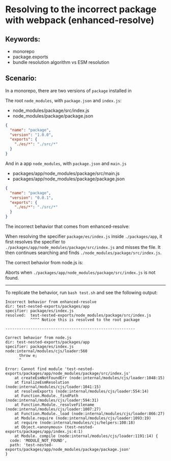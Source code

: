 # Resolving to the incorrect package with webpack (enhanced-resolve)

## Keywords:

* monorepo
* package.exports
* bundle resolution algorithm vs ESM resolution

## Scenario:

In a monorepo, there are two versions of `package` installed in

The root `node_modules`, with `package.json` and `index.js`:

* node_modules/package/src/index.js
* node_modules/package/package.json

```json
{
  "name": "package",
  "version": "1.0.0",
  "exports": {
    "./es/*": "./src/*"
  }
}
```

And in a app `node_modules`, with `package.json` and `main.js`

* packages/app/node_modules/package/src/main.js
* packages/app/node_modules/package/package.json

```json
{
  "name": "package",
  "version": "0.0.1",
  "exports": {
    "./es/*": "./src/*"
  }
}
```

The incorrect behavior that comes from enhanced-resolve:

When resolving the specifier `package/es/index.js` inside `./packages/app`,
it first resolves the specifier to `./packages/app/node_modules/package/src/index.js` and misses the file.
It then continues searching and finds `./node_modules/package/src/index.js`.

The correct behavior from node.js is:

Aborts when `./packages/app/node_modules/package/src/index.js` is not found.

---

To replicate the behavior, run `bash test.sh` and see the following output:


```
Incorrect behavior from enhanced-resolve
dir: test-nested-exports/packages/app
specifier: package/es/index.js
resolved:  test-nested-exports/node_modules/package/src/index.js
           ^^^^ Notice this is resolved to the root package

---------------------------------------------------------

Correct behavior from node.js
dir: test-nested-exports/packages/app
specifier: package/es/index.js
node:internal/modules/cjs/loader:560
      throw e;
      ^

Error: Cannot find module 'test-nested-exports/packages/app/node_modules/package/src/index.js'
    at createEsmNotFoundErr (node:internal/modules/cjs/loader:1048:15)
    at finalizeEsmResolution (node:internal/modules/cjs/loader:1041:15)
    at resolveExports (node:internal/modules/cjs/loader:554:14)
    at Function.Module._findPath (node:internal/modules/cjs/loader:594:31)
    at Function.Module._resolveFilename (node:internal/modules/cjs/loader:1007:27)
    at Function.Module._load (node:internal/modules/cjs/loader:866:27)
    at Module.require (node:internal/modules/cjs/loader:1093:19)
    at require (node:internal/modules/cjs/helpers:108:18)
    at Object.<anonymous> (test-nested-exports/packages/app/index.js:4:1)
    at Module._compile (node:internal/modules/cjs/loader:1191:14) {
  code: 'MODULE_NOT_FOUND',
  path: 'test-nested-exports/packages/app/node_modules/package/package.json'
}
```
